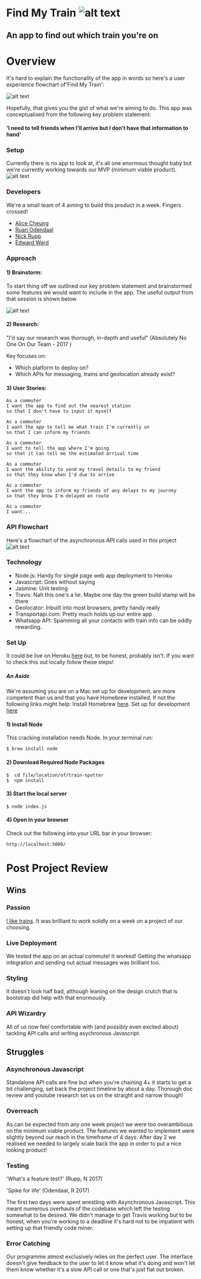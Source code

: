 # Find My Train ![alt text](https://travis-ci.org/whatsrupp/train-spotter.svg?branch=master 'travis build stamp')
## An app to find out which train you're on

# Overview
It's hard to explain the functionality of the app in words so here's a user experience flowchart of'Find My Train':

![alt text](/docs/images/flowchart.png 'mockup')

Hopefully, that gives you the gist of what we're aiming to do. This app was conceptualised from the following key problem statement:

#### 'I need to tell friends when I'll arrive but I don't have that information to hand'

### Setup
Currently there is no app to look at, it's all one enormous thought baby but we're currently working towards our MVP (minimum viable product).
![alt text](/docs/images/mvp.png 'mvp function list')

### Developers
We're a small team of 4 aiming to build this product in a week. Fingers crossed!

- [Alice Cheung](https://github.com/Alicespyglass)
- [Ruan Odendaal](https://github.com/ruanodendaal)
- [Nick Rupp](https://github.com/whatsrupp)
- [Edward Ward](https://github.com/edwardwardward)

### Approach
#### 1) Brainstorm:
To start thing off we outlined our key problem statement and brainstormed some features we would want to include in the app. The useful output from that session is shown below

![alt text](/docs/images/mindmap.png 'mindmap')

#### 2) Research:
"I'd say our research was thorough, in-depth and useful" (Absolutely No One On Our Team - 2017 )

Key focuses on:
- Which platform to deploy on?
- Which APIs for messaging, trains and geolocation already exist?

#### 3) User Stories:

```
As a commuter
I want the app to find out the nearest station
so that I don't have to input it myself
```
```
As a commuter
I want the app to tell me what train I'm currently on
so that I can inform my friends
```
```
As a commuter
I want to tell the app where I'm going
so that it can tell me the estimated arrival time
```
```
As a commuter
I want the ability to send my travel details to my friend
so that they know when I'd due to arrive
```
```
As a commuter
I want the app to inform my friends of any delays to my journey
so that they know I'm delayed en route
```
```
As a commuter
I want...
```
### API Flowchart
Here's a flowchart of the asynchronous API calls used in this project
![alt text](/docs/images/flowchartApis.png 'api flowchart')

### Technology
- Node.js: Handy for single page web app deployment to Heroku
- Javascript: Goes without saying
- Jasmine: Unit testing
- Travis: Nah this one's a lie. Maybe one day the green build stamp will be there
- Geolocator: Inbuilt into most browsers, pretty handy really
- Transportapi.com: Pretty much holds up our entire app
- Whatsapp API: Spamming all your contacts with train info can be oddly rewarding.


### Set Up
It could be live on Heroku [here](https://find-my-train.herokuapp.com/) but, to be honest, probably isn't. If you want to check this out locally follow these steps!
##### An Aside
We're assuming you are on a Mac set up for development, are more competent than us and that you have Homebrew installed. If not the following links might help:
Install Homebrew [here](https://brew.sh/).
Set up for development [here](http://www.preparetocode.io/)

#### 1) Install Node

This cracking installation needs Node.
In your terminal run:
```
$ brew install node
```

#### 2) Download Required Node Packages

```
$  cd file/location/of/train-spotter
$  npm install
```

#### 3) Start the local server
```
$ node index.js
```
#### 4) Open in your browser
Check out the following into your URL bar in your browser:
```
http://localhost:5000/
```

# Post Project Review
## Wins
### Passion
[I like trains](https://www.youtube.com/watch?v=hHkKJfcBXcw). It was brilliant to work solidly on a week on a project of our choosing.
### Live Deployment
We tested the app on an actual commute! It worked!
Getting the whatsapp integration and sending out actual messages was brilliant too.
### Styling
It doesn't look half bad, although leaning on the design crutch that is bootstrap did help with that enormously.
### API Wizardry
All of us now feel comfortable with (and possibly even excited about) tackling API calls and writing asychronous Javascript.
## Struggles
### Asynchronous Javascript
Standalone API calls are fine but when you're chaining 4+ it starts to get a bit challenging, set back the project timeline by about a day. Thorough doc review and youtube research set us on the straight and narrow though!
### Overreach
As can be expected from any one week project we were too overambitious on the minimum viable product. The features we wanted to implement were slightly beyond our reach in the timeframe of 4 days. After day 2 we realised we needed to largely scale back the app in order to put a nice looking product!
### Testing
'What's a feature test?'    (Rupp, N 2017)

'Spike for life'    (Odendaal, R 2017)

The first two days were spent wrestling with Asynchronous Javascript. This meant numerous overhauls of the codebase which left the testing somewhat to be desired. We didn't manage to get Travis working but to be honest, when you're working to a deadline it's hard not to be impatient with setting up that friendly code miner.
### Error Catching
Our programme almost exclusively relies on the perfect user. The interface doesn't give feedback to the user to let it know what it's doing and won't let them know whether it's a slow API call or one that's just flat out broken.
